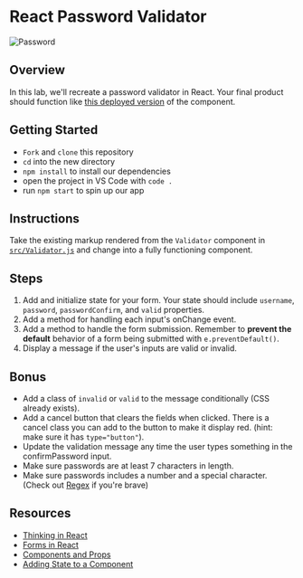 # React Password Validator

![Password](https://securityintelligence.com/wp-content/uploads/2018/10/si-eight-character-password-feature.jpg)

## Overview

In this lab, we'll recreate a password validator in React. Your final product should function like [this deployed version](https://password-validator-demo.herokuapp.com/) of the component.

## Getting Started

- `Fork` and `clone` this repository
- `cd` into the new directory
- `npm install` to install our dependencies
- open the project in VS Code with `code .`
- run `npm start` to spin up our app

## Instructions

Take the existing markup rendered from the `Validator` component in [`src/Validator.js`](src/Validator.js) and change into a fully functioning component. 

## Steps

1. Add and initialize state for your form. Your state should include `username`, `password`, `passwordConfirm`, and `valid` properties.
2. Add a method for handling each input's onChange event.
3. Add a method to handle the form submission. Remember to **prevent the default** behavior of a form being submitted with `e.preventDefault()`.
4. Display a message if the user's inputs are valid or invalid.

## Bonus

- Add a class of `invalid` or `valid` to the message conditionally (CSS already exists).
- Add a cancel button that clears the fields when clicked. There is a cancel class you can add to the button to make it display red. (hint: make sure it has `type="button"`).
- Update the validation message any time the user types something in the confirmPassword input.
- Make sure passwords are at least 7 characters in length.
- Make sure passwords includes a number and a special character. (Check out [Regex](http://emailregex.com/) if you're brave)

## Resources

- [Thinking in React](https://facebook.github.io/react/docs/thinking-in-react.html)
- [Forms in React](https://facebook.github.io/react/docs/forms.html#controlled-components)
- [Components and Props](https://facebook.github.io/react/docs/components-and-props.html)
- [Adding State to a Component](https://reactjs.org/docs/hooks-state.html)
